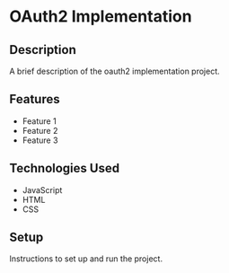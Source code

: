 # OAuth2 Implementation

## Description

A brief description of the oauth2 implementation project.

## Features

- Feature 1
- Feature 2
- Feature 3

## Technologies Used

- JavaScript
- HTML
- CSS

## Setup

Instructions to set up and run the project.
